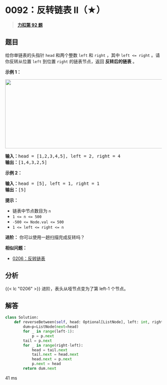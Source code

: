 # 0092：反转链表 II（★）


> <u>**[力扣第 92 题](https://leetcode.cn/problems/reverse-linked-list-ii/)**</u>

## 题目

给你单链表的头指针 <code>head</code> 和两个整数 <code>left</code> 和 <code>right</code> ，其中 <code>left <= right</code> 。请你反转从位置 <code>left</code> 到位置 <code>right</code> 的链表节点，返回 <strong>反转后的链表</strong> 。


<p><strong>示例 1：</strong></p>
<img alt="" src="https://assets.leetcode.com/uploads/2021/02/19/rev2ex2.jpg" style="width: 542px; height: 222px;" />
<pre>
<strong>输入：</strong>head = [1,2,3,4,5], left = 2, right = 4
<strong>输出：</strong>[1,4,3,2,5]
</pre>

<p><strong>示例 2：</strong></p>

<pre>
<strong>输入：</strong>head = [5], left = 1, right = 1
<strong>输出：</strong>[5]
</pre>



<p><strong>提示：</strong></p>

<ul>
<li>链表中节点数目为 <code>n</code></li>
<li><code>1 <= n <= 500</code></li>
<li><code>-500 <= Node.val <= 500</code></li>
<li><code>1 <= left <= right <= n</code></li>
</ul>



<p><strong>进阶：</strong> 你可以使用一趟扫描完成反转吗？</p>


**相似问题：**
- [0206：反转链表](/leetcode/0206)


## 分析

 {{< lc "0206" >}} 进阶，表头从哑节点变为了第 left-1 个节点。

## 解答

```python
class Solution:
    def reverseBetween(self, head: Optional[ListNode], left: int, right: int) -> Optional[ListNode]:
        dum=p=ListNode(next=head)
        for _ in range(left-1):
            p = p.next
        tail = p.next
        for _ in range(right-left):
            head = tail.next
            tail.next = head.next
            head.next = p.next
            p.next = head
        return dum.next
```
41 ms


